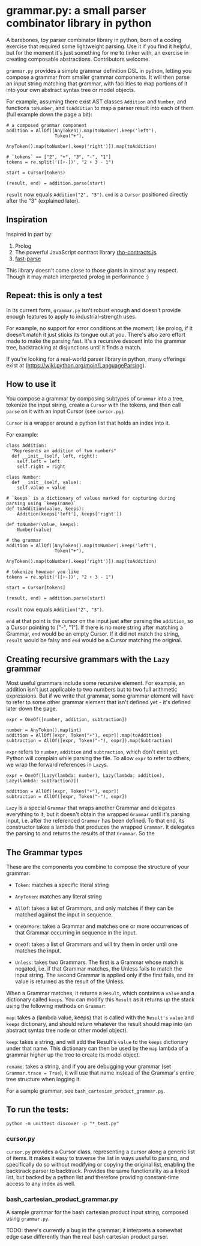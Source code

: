 # grammar.py: a small parser combinator library in python

A barebones, toy parser combinator library in python, born of a coding exercise that required
some lightweight parsing.  Use it if you find it helpful, 
but for the moment it's just something for me to tinker with, an exercise in 
creating composable abstractions.  Contributors welcome.

`grammar.py` provides a simple grammar definition DSL in python, letting you compose a grammar
from smaller grammar components.  It will then parse an input string matching
that grammar, with facilities to map portions of it into your own abstract syntax tree
or model objects.

For example, assuming there exist AST classes `Addition` and `Number`, and functions `toNumber`, and `toAddition` to map a parser result into each of them (full example down the page a bit):

```
# a composed grammar component
addition = AllOf([AnyToken().map(toNumber).keep('left'), 
                  Token("+"), 
                  AnyToken().map(toNumber).keep('right')]).map(toAddition)

# `tokens` == ["2", "+", "3", "-", "1"]
tokens = re.split('([+-])', "2 + 3 - 1")

start = Cursor[tokens)

(result, end) = addition.parse(start)
```

`result` now equals `Addition("2", "3")`.  `end` is a `Cursor` positioned directly after the "3" (explained later).

## Inspiration

Inspired in part by:

1. Prolog
2. The powerful JavaScript contract library [rho-contracts.js](https://github.com/bodylabs/rho-contracts-fork)
3. [fast-parse](https://github.com/lihaoyi/fastparse)

This library doesn't come close to those giants in almost any respect.  Though it may match interpreted prolog in performance :)

## Repeat: this is only a test

In its current form, `grammar.py` isn't robust enough and doesn't
provide enough features to apply to industrial-strength uses.  

For example, no support for error conditions at the moment; 
like prolog, if it doesn't match it just sticks its tongue out at you.  There's
also zero effort made to make the parsing fast.  It's a recursive descent into 
the grammar tree, backtracking at disjunctions until it finds a match.

If you're looking for a real-world parser library in python, many offerings exist at (https://wiki.python.org/moin/LanguageParsing).

## How to use it
    
You compose a grammar by composing subtypes of `Grammar` into a tree,
tokenize the input string, create a `Cursor` with the tokens, 
and then call `parse` on it with an input Cursor (see `cursor.py`).

`Cursor` is a wrapper around a python list that holds an index into it.  

For example:

```
class Addition:
  "Represents an addition of two numbers"
  def __init__(self, left, right):
    self.left = left
    self.right = right
    
class Number:
  def __init__(self, value):
    self.value = value

# `keeps` is a dictionary of values marked for capturing during parsing using `keep(name)`
def toAddition(value, keeps):
    Addition(keeps['left'], keeps['right'])
    
def toNumber(value, keeps):
    Number(value)

# the grammar
addition = AllOf([AnyToken().map(toNumber).keep('left'), 
                  Token("+"), 
                  AnyToken().map(toNumber).keep('right')]).map(toAddition)

# tokenize however you like
tokens = re.split('([+-])', "2 + 3 - 1")

start = Cursor[tokens]

(result, end) = addition.parse(start)
```
   
`result` now equals `Addition("2", "3")`.  

`end` at that point is the cursor on the input just after parsing the `addition`, so
a Cursor pointing to ["-", "1"]. If there is no more string after matching
a Grammar, `end` would be an empty Cursor.  If it did not match the string,
`result` would be falsy and `end` would be a Cursor matching the original.

## Creating recursive grammars with the `Lazy` grammar

Most useful grammars include some recursive element.  For example, an addition
isn't just applicable to two numbers but to two full arithmetic expressions.
But if we write that grammar, some grammar element will have to refer to some
other grammar element that isn't defined yet - it's defined later down the page.

```
expr = OneOf([number, addition, subtraction])

number = AnyToken().map(int)
addition = AllOf([expr, Token("+"), expr]).map(toAddition)
subtraction = AllOf([expr, Token("-"), expr]).map(Subtraction)
```

`expr` refers to `number`, `addition` and `subtraction`, which don't exist yet.  Python
will complain while parsing the file.  To allow `expr` to refer to others, 
we wrap the forward references in `Lazy`s.

```
expr = OneOf([Lazy(lambda: number), Lazy(lambda: addition), Lazy(lambda: subtraction)])

addition = AllOf([expr, Token("+"), expr])
subtraction = AllOf([expr, Token("-"), expr])
```

`Lazy` is a special `Grammar` that wraps another Grammar and delegates
everything to it, but it doesn't obtain the wrapped `Grammar` until it's
parsing input, i.e. after the referenced `Grammar` has been defined.
To that end, its constructor takes a lambda that produces the wrapped `Grammar`.
It delegates the parsing to and returns the results of that `Grammar`.  So the 

## The Grammar types

These are the components you combine to compose the structure of your grammar:

- `Token`: matches a specific literal string

- `AnyToken`: matches any literal string

- `AllOf`: takes a list of Grammars, and only matches if they can be matched
      against the input in sequence.

- `OneOrMore`: takes a Grammar and matches one or more occurrences of that Grammar
      occurring in sequence in the input.

- `OneOf`: takes a list of Grammars and will try them in order until one
      matches the input.

- `Unless`: takes two Grammars.  The first is a Grammar whose match is negated, i.e.
if that Grammar matches, the Unless fails to match the input string.  The
second Grammar is applied only if the first fails, and its value is returned
as the result of the Unless.

When a Grammar matches, it returns a `Result`, which contains a `value`
and a dictionary called `keeps`.  You can modify this `Result` as it
returns up the stack using the following methods on `Grammar`:

`map`: takes a (lambda value, keeps) that is called with the `Result's` `value`
and `keeps` dictionary, and should return whatever the result should map into
(an abstract syntax tree node or other model object).

`keep`: takes a string, and will add the Result's `value` to the `keeps`
dictionary under that name.  This dictionary can then be used by the `map`
lambda of a grammar higher up the tree to create its model object.

`rename`: takes a string, and if you are debugging your grammar 
(set `Grammar.trace = True`), it will use that name instead of the 
Grammar's entire tree structure when logging it.    

For a sample grammar, see `bash_cartesian_product_grammar.py`.

## To run the tests:

```
python -m unittest discover -p "*_test.py" 
```

### cursor.py

`cursor.py` provides a Cursor class, representing a cursor along a generic list of items. 
It makes it easy to traverse the list in ways useful to parsing, and specifically do so
without modifying or copying the original list, enabling the backtrack parser 
to backtrack.  Provides the same functionality as a linked list, but backed by 
a python list and therefore providing constant-time access to any index as well.

### bash_cartesian_product_grammar.py

A sample grammar for the bash cartesian product input string, 
composed using `grammar.py`.

TODO: there's currently a bug in the grammar; it interprets a somewhat edge case
differently than the real bash cartesian product parser.








